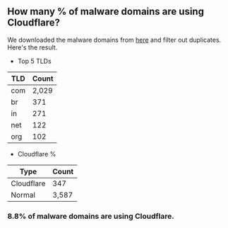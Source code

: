 ## How many % of malware domains are using Cloudflare?


We downloaded the malware domains from [here](https://urlhaus.abuse.ch) and filter out duplicates.
Here's the result.


[//]: # (start replacement)


- Top 5 TLDs

| TLD | Count |
| --- | --- |
| com | 2,029 |
| br | 371 |
| in | 271 |
| net | 122 |
| org | 102 |


- Cloudflare %

| Type | Count |
| --- | --- |
| Cloudflare | 347 |
| Normal | 3,587 |


### 8.8% of malware domains are using Cloudflare.